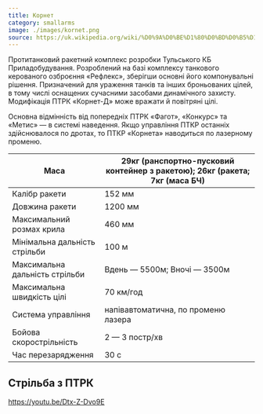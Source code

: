 ```yaml
---
title: Корнет
category: smallarms
image: ./images/kornet.png
source: https://uk.wikipedia.org/wiki/%D0%9A%D0%BE%D1%80%D0%BD%D0%B5%D1%82_(%D0%9F%D0%A2%D0%A0%D0%9A)
---
```


Протитанковий ракетний комплекс розробки Тульського КБ Приладобудування. Розроблений на базі комплексу танкового керованого озброєння «Рефлекс», зберігши основні його компонувальні рішення. Призначений для ураження танків та інших броньованих цілей, в тому числі оснащених сучасними засобами динамічного захисту. Модифікація ПТРК «Корнет-Д» може вражати й повітряні цілі.

Основна відмінність від попередніх ПТРК «Фагот», «Конкурс» та «Метис» — в системі наведення. Якщо управління ПТКР останніх здійснювалося по дротах, то ПТКР «Корнета» наводиться по лазерному променю.

| Маса                                 | 29кг (ранспортно-пусковий контейнер з ракетою); 26кг (ракета; 7кг (маса БЧ) |
| -------------------------------------|------------------------------|
| Калібр ракети                        | 152 мм                       |
| Довжина ракети                       | 1200 мм                      |
| Максимальний розмах крила            | 460 мм                       |
| Мінімальна дальність стрільби        | 100 м                        |
| Максимальна дальність стрільби       | Вдень — 5500м; Вночі — 3500м |
| Максимальна швидкість цілі           | 70 км/год                    |
| Система управління                   | напівавтоматична, по променю лазера |
| Бойова скорострільність              | 2 — 3 постр/хв               |
| Час перезарядження                   | 30 с                         |

## Стрільба з ПТРК

https://youtu.be/Dtx-Z-Dvo9E
